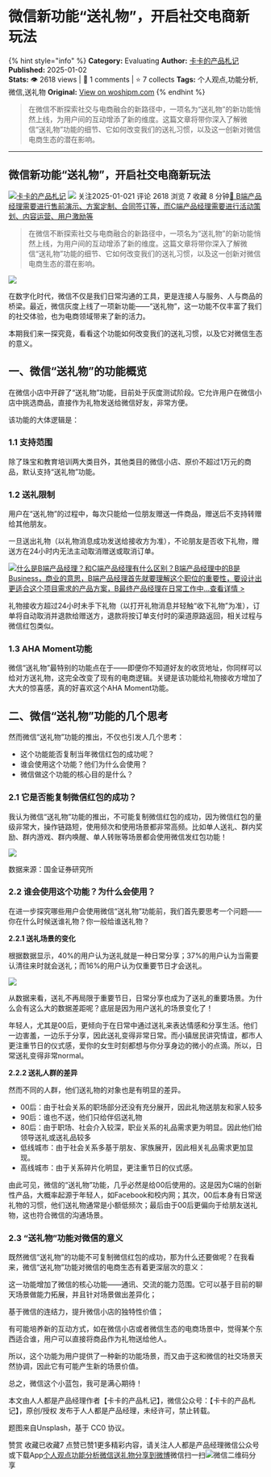 # 微信新功能“送礼物”，开启社交电商新玩法
{% hint style="info" %}
**Category:** Evaluating
**Author:** [卡卡的产品札记](https://www.woshipm.com/u/826998)
**Published:** 2025-01-02  
**Stats:** 👁️ 2618 views | 💬 1 comments | ⭐ 7 collects
**Tags:** 个人观点,功能分析,微信,送礼物
**Original:** [View on woshipm.com](https://www.woshipm.com/evaluating/6165702.html)
{% endhint %}
> 在微信不断探索社交与电商融合的新路径中，一项名为“送礼物”的新功能悄然上线，为用户间的互动增添了新的维度。这篇文章将带你深入了解微信“送礼物”功能的细节、它如何改变我们的送礼习惯，以及这一创新对微信电商生态的潜在影响。

---

## 微信新功能“送礼物”，开启社交电商新玩法

[![](https://image.woshipm.com/wp-files/2020/09/vQSJp0x7VyouwsYEJnf7.jpg!/both/72x72)](https://www.woshipm.com/u/826998)[卡卡的产品札记](https://www.woshipm.com/u/826998) ![](https://static.woshipm.com/tag/1121_1@2x.png) 关注2025-01-021 评论 2618 浏览 7 收藏 8 分钟[🔗 B端产品经理需要进行售前演示、方案定制、合同签订等，而C端产品经理需要进行活动策划、内容运营、用户激励等](https://ke.qidianla.com/courses/bcpm)

> 在微信不断探索社交与电商融合的新路径中，一项名为“送礼物”的新功能悄然上线，为用户间的互动增添了新的维度。这篇文章将带你深入了解微信“送礼物”功能的细节、它如何改变我们的送礼习惯，以及这一创新对微信电商生态的潜在影响。

![](https://image.woshipm.com/2023/04/13/e792f2ba-d9e1-11ed-a8b0-00163e0b5ff3.jpg)

在数字化时代，微信不仅是我们日常沟通的工具，更是连接人与服务、人与商品的桥梁。最近，微信灰度上线了一项新功能——“送礼物”，这一功能不仅丰富了我们的社交体验，也为电商领域带来了新的活力。

本期我们来一探究竟，看看这个功能如何改变我们的送礼习惯，以及它对微信生态的意义。

## 一、微信“送礼物”的功能概览

在微信小店中开辟了“送礼物”功能，目前处于灰度测试阶段。它允许用户在微信小店中挑选商品，直接作为礼物发送给微信好友，非常方便。

该功能的大体逻辑是：

### 1.1 支持范围

除了珠宝和教育培训两大类目外，其他类目的微信小店、原价不超过1万元的商品，默认支持“送礼物”功能。

### 1.2 送礼限制

用户在“送礼物”的过程中，每次只能给一位朋友赠送一件商品，赠送后不支持转赠给其他朋友。

一旦送出礼物（以礼物消息成功发送给接收方为准），不论朋友是否收下礼物，赠送方在24小时内无法主动取消赠送或取消订单。

[![](https://image.woshipm.com/2023/07/27/6f50fd24-2c7f-11ee-875d-00163e0b5ff3.png)什么是B端产品经理？和C端产品经理有什么区别？B端产品经理中的B是Business，商业的意思，B端产品经理首先就要理解这个职位的重要性，要设计出更适合这个项目需求的产品方案，B最终产品经理在日常工作中...查看详情 >](https://ke.qidianla.com/courses/bcpm)

礼物接收方超过24小时未手下礼物（以打开礼物消息并轻触“收下礼物”为准），订单将自动取消并退款给赠送方，退款将按订单支付时的渠道原路返回，相关过程与微信红包类似。

### 1.3 AHA Moment功能

微信“送礼物”最特别的功能点在于——即便你不知道好友的收货地址，你同样可以给对方送礼物，这完全改变了现有的电商逻辑。关键是该功能给礼物接收方增加了大大的惊喜感，真的好喜欢这个AHA Moment功能。

## 二、微信“送礼物”功能的几个思考

然而微信“送礼物”功能的推出，不仅也引发人几个思考：

*   这个功能能否复制当年微信红包的成功呢？
*   谁会使用这个功能？他们为什么会使用？
*   微信做这个功能的核心目的是什么？

### 2.1 它是否能复制微信红包的成功？

我认为微信“送礼物”功能的推出，不可能复制微信红包的成功，因为微信红包的量级非常大，操作链路短，使用频次和使用场景都非常高频。比如单人送礼、群内奖励、群内游戏、群内唤醒、单人转账等场景都会使用微信发红包功能！

![](https://image.woshipm.com/2025/01/01/8854ac60-c79e-11ef-accd-00163e09d72f.png)

数据来源：国金证券研究所

### 2.2 谁会使用这个功能？为什么会使用？

在进一步探究哪些用户会使用微信“送礼物”功能前，我们首先要思考一个问题——你在什么时候送谁礼物？你一般给谁送礼物？

**2.2.1 送礼场景的变化**

根据数据显示，40%的用户认为送礼就是一种日常分享；37%的用户认为当需要认清往来时就会送礼；而16%的用户认为仅重要节日才会送礼。

![](https://image.woshipm.com/2025/01/01/8904729e-c79e-11ef-accd-00163e09d72f.png)

从数据来看，送礼不再局限于重要节日，日常分享也成为了送礼的重要场景。为什么会有这么大的数据差距呢？底层是因为用户送礼的场景变化了！

年轻人，尤其是00后，更倾向于在日常中通过送礼来表达情感和分享生活。他们一边害羞，一边乐于分享，因此送礼变得非常日常。而小镇居民讲究情谊，都市人更注重节日的仪式感，爱你的女生时刻都想与你分享身边的微小的点滴。所以，日常送礼变得非常normal。

**2.2.2 送礼人群的差异**

然而不同的人群，他们送礼物的对象也是有明显的差异。

*   00后：由于社会关系的职场部分还没有充分展开，因此礼物送朋友和家人较多
*   90后：谁也不送，他们只给伴侣送礼物
*   80后：由于职场、社会介入较深，职业关系的礼品需求更为明显。因此他们给领导送礼或送礼品较多
*   低线城市：由于社会关系多基于朋友、家族展开，因此相关礼品需求更加显现。
*   高线城市：由于关系碎片化明显，更注重节日的仪式感。

由此可见，微信的“送礼物”功能，几乎必然是给00后使用的。这是因为C端的创新性产品，大概率起源于年轻人，如Facebook和校内网；其次，00后本身有日常送礼物的习惯，他们送礼物通常是小额低频次；最后由于00后更偏向于给朋友送礼物，这也符合微信的沟通场景。

### 2.3 “送礼物”功能对微信的意义

既然微信“送礼物”的功能不可复制微信红包的成功，那为什么还要做呢？在我看来，微信“送礼物”功能对微信的电商生态有着更深层次的意义：

这一功能增加了微信的核心功能——通讯、交流的能力范围。它可以基于目前的聊天场景做能力拓展，并且针对场景做出差异化；

基于微信的连结力，提升微信小店的独特性价值；

有可能培养新的互动方式，如在微信小店或者微信生态的电商场景中，觉得某个东西适合谁，用户可以直接将商品作为礼物送给他人。

所以，这个功能为用户提供了一种新的功能场景，而又由于这和微信的社交场景天然协调，因此它有可能产生新的场景价值。

总之，微信这个小蓝包，我可是满心期待！

本文由人人都是产品经理作者【卡卡的产品札记】，微信公众号：【卡卡的产品札记】，原创/授权 发布于人人都是产品经理，未经许可，禁止转载。

题图来自Unsplash，基于 CC0 协议。

赞赏 收藏已收藏7 点赞已赞1更多精彩内容，请关注人人都是产品经理微信公众号或下载App[个人观点](https://www.woshipm.com/tag/%e4%b8%aa%e4%ba%ba%e8%a7%82%e7%82%b9)[功能分析](https://www.woshipm.com/tag/%e5%8a%9f%e8%83%bd%e5%88%86%e6%9e%90)[微信](https://www.woshipm.com/tag/%e5%be%ae%e4%bf%a1)[送礼物](https://www.woshipm.com/tag/%e9%80%81%e7%a4%bc%e7%89%a9)[分享到微博](https://service.weibo.com/share/share.php?appkey=2775287854&title=微信新功能“送礼物”，开启社交电商新玩法&url=https://www.woshipm.com/evaluating/6165702.html&pic=https://image.woshipm.com/2023/04/13/e792f2ba-d9e1-11ed-a8b0-00163e0b5ff3.jpg)微信扫一扫![微信二维码](https://api.pwmqr.com/qrcode/create/?url=https://www.woshipm.com/evaluating/6165702.html)分享